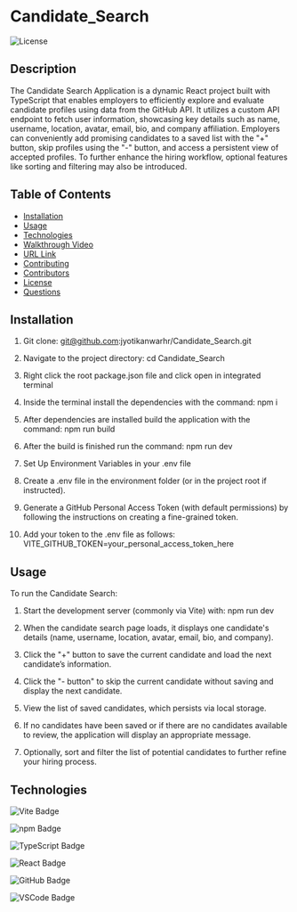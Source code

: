 # Candidate_Search
  ![License](https://img.shields.io/badge/License-MIT-blue.svg)

  ## Description
The Candidate Search Application is a dynamic React project built with TypeScript that enables employers to efficiently explore and evaluate candidate profiles using data from the GitHub API. It utilizes a custom API endpoint to fetch user information, showcasing key details such as name, username, location, avatar, email, bio, and company affiliation. Employers can conveniently add promising candidates to a saved list with the "+" button, skip profiles using the "-" button, and access a persistent view of accepted profiles. To further enhance the hiring workflow, optional features like sorting and filtering may also be introduced.

## Table of Contents
  - [Installation](#installation)
  - [Usage](#usage)
  - [Technologies](#technologies)
  - [Walkthrough Video](#walkthrough-video)
  - [URL Link](#url-link)
  - [Contributing](#contributing)
  - [Contributors](#contributors)
  - [License](#license)
  - [Questions](#questions)

  ## Installation
  
  1. Git clone: git@github.com:jyotikanwarhr/Candidate_Search.git

  2. Navigate to the project directory: cd Candidate_Search

  3. Right click the root package.json file and click open in integrated terminal

  4. Inside the terminal install the dependencies with the command: npm i

  5. After dependencies are installed build the application with the command: npm run build

  6. After the build is finished run the command: npm run dev

  7. Set Up Environment Variables in your .env file

  8. Create a .env file in the environment folder (or in the project root if instructed).

  9. Generate a GitHub Personal Access Token (with default permissions) by following the instructions on creating a fine-grained token.

  10. Add your token to the .env file as follows: VITE_GITHUB_TOKEN=your_personal_access_token_here

  ## Usage
  To run the Candidate Search:

  1. Start the development server (commonly via Vite) with: npm run dev

  2. When the candidate search page loads, it displays one candidate's details (name, username, location, avatar, email, bio, and company).

  3. Click the "+" button to save the current candidate and load the next candidate’s information.

  4. Click the "- button" to skip the current candidate without saving and display the next candidate.

  5. View the list of saved candidates, which persists via local storage.

  6. If no candidates have been saved or if there are no candidates available to review, the application will display an appropriate message.

  7. Optionally, sort and filter the list of potential candidates to further refine your hiring process.

  ## Technologies
 

 ![Vite Badge](https://img.shields.io/badge/Vite-B73BFE?style=for-the-badge&logo=vite&logoColor=FFD62E)

 ![npm Badge](https://img.shields.io/badge/npm-CB3837?style=for-the-badge&logo=npm&logoColor=white)

 ![TypeScript Badge](https://img.shields.io/badge/TypeScript-007ACC?style=for-the-badge&logo=typescript&logoColor=white)

 ![React Badge](https://img.shields.io/badge/React-20232A?style=for-the-badge&logo=react&logoColor=61DAFB)

 ![GitHub Badge](https://img.shields.io/badge/GitHub-100000?style=for-the-badge&logo=github&logoColor=white)

 ![VSCode Badge](https://img.shields.io/badge/VSCode-0078D4?style=for-the-badge&logo=visual%20studio%20code&logoColor=white)
 


